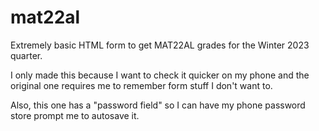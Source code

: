 # mat22al

Extremely basic HTML form to get MAT22AL grades for the Winter 2023 quarter.

I only made this because I want to check it quicker on my phone and the original one requires me to remember form stuff I don't want to.

Also, this one has a "password field" so I can have my phone password store prompt me to autosave it.
